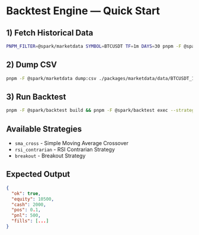 # Backtest Engine — Quick Start

## 1) Fetch Historical Data
```bash
PNPM_FILTER=@spark/marketdata SYMBOL=BTCUSDT TF=1m DAYS=30 pnpm -F @spark/marketdata build && pnpm -F @spark/marketdata fetch:binance
```

## 2) Dump CSV
```bash
pnpm -F @spark/marketdata dump:csv ./packages/marketdata/data/BTCUSDT_1m.json
```

## 3) Run Backtest
```bash
pnpm -F @spark/backtest build && pnpm -F @spark/backtest exec --strategy sma_cross --file ./packages/marketdata/data/BTCUSDT_1m.csv
```

## Available Strategies
- `sma_cross` - Simple Moving Average Crossover
- `rsi_contrarian` - RSI Contrarian Strategy  
- `breakout` - Breakout Strategy

## Expected Output
```json
{
  "ok": true,
  "equity": 10500,
  "cash": 2000,
  "pos": 0.1,
  "pnl": 500,
  "fills": [...]
}
```
